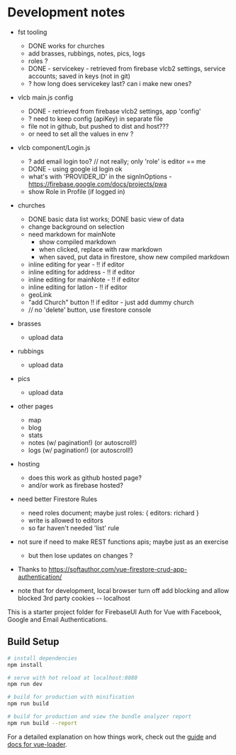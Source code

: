 # Development notes

* fst tooling
  * DONE works for churches
  * add brasses, rubbings, notes, pics, logs
  * roles ?
  * DONE - servicekey - retrieved from firebase vlcb2 settings, service accounts; saved in keys (not in git)
  * ? how long does servicekey last? can i make new ones?
  

* vlcb main.js config
  * DONE - retrieved from firebase vlcb2 settings, app 'config'
  * ? need to keep config (apiKey) in separate file
  * file not in github, but pushed to dist and host???
  * or need to set all the values in env ?
* vlcb component/Login.js
  * ? add email login too?  // not really; only 'role' is editor == me
  * DONE - using google id login ok
  * what's with 'PROVIDER_ID' in the signInOptions - https://firebase.google.com/docs/projects/pwa
  * show Role in Profile (if logged in)
* churches
  * DONE basic data list works;  DONE basic view of data
  * change background on selection
  * need markdown for mainNote
    * show compiled markdown
    * when clicked, replace with raw markdown
    * when saved, put data in firestore, show new compiled markdown
  * inline editing for year - !! if editor
  * inline editing for address - !! if editor
  * inline editing for mainNote - !! if editor
  * inline editing for latlon - !! if editor
  * geoLink
  * "add Church" button !! if editor - just add dummy church
  * // no 'delete' button, use firestore console
* brasses
  * upload data
* rubbings
  * upload data
* pics
  * upload data
* other pages
  * map
  * blog
  * stats
  * notes (w/ pagination!) (or autoscroll!)
  * logs (w/ pagination!) (or autoscroll!)

* hosting
  * does this work as github hosted page?
  * and/or work as firebase hosted?

* need better Firestore Rules
  * need roles document; maybe just roles: { editors: richard }
  * write is allowed to editors
  * so far haven't needed 'list' rule

* not sure if need to make REST functions apis; maybe just as an exercise
  * but then lose updates on changes ?




* Thanks to https://softauthor.com/vue-firestore-crud-app-authentication/
* note that for development, local browser turn off add blocking and allow blocked 3rd party cookies -- localhost

This is a starter project folder for FirebaseUI Auth for Vue with Facebook, Google and Email Authentications.

## Build Setup

``` bash
# install dependencies
npm install

# serve with hot reload at localhost:8080
npm run dev

# build for production with minification
npm run build

# build for production and view the bundle analyzer report
npm run build --report
```

For a detailed explanation on how things work, check out the [guide](http://vuejs-templates.github.io/webpack/) and [docs for vue-loader](http://vuejs.github.io/vue-loader).
